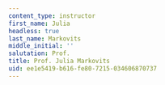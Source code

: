 ```yaml
---
content_type: instructor
first_name: Julia
headless: true
last_name: Markovits
middle_initial: ''
salutation: Prof.
title: Prof. Julia Markovits
uid: ee1e5419-b616-fe80-7215-034606870737
---
```

